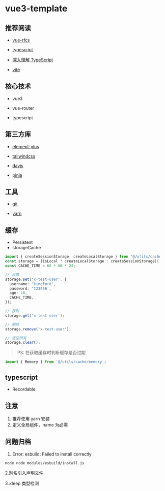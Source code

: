 <!--
 * @Author: kingford
 * @Date: 2021-07-16 08:50:08
 * @LastEditTime: 2021-08-03 11:45:30
-->

# vue3-template

## 推荐阅读

- [vue-rfcs](https://github.com/vuejs/rfcs)

- [typescript](https://www.typescriptlang.org/docs/handbook/2/basic-types.html)

- [深入理解 TypeScript](https://jkchao.github.io/typescript-book-chinese/project/compilationContext.html#typescript-%E7%BC%96%E8%AF%91)

- [vite](https://cn.vitejs.dev/config/#define)

## 核心技术

- vue3

- vue-router

- typescript

## 第三方库

- [element-plus](https://element-plus.gitee.io/#/zh-CN/component/button)

- [tailwindcss](https://tailwindcss.com/docs/theme)

- [dayjs](https://dayjs.gitee.io/docs/zh-CN/display/format)

- [pinia](https://pinia.esm.dev/core-concepts/#using-the-store)

## 工具

- [git](https://git-scm.com/book/zh/v2/Git-%E5%9F%BA%E7%A1%80-%E6%89%93%E6%A0%87%E7%AD%BE)

- [yarn](https://yarnpkg.com/getting-started/usage)

## 缓存

- Persistent
- storageCache

```ts
import { createSessionStorage, createLocalStorage } from '@/utils/cache';
const storage = (isLocal ? createLocalStorage : createSessionStorage)();
const CACHE_TIME = 60 * 60 * 24;

// 设置
storage.set('x-test-user', {
  username: 'kingford',
  password: '123456',
  age: 18,
  CACHE_TIME,
});

// 获取
storage.get('x-test-user');

// 删除
storage.remove('x-test-user');

// 清空所有
storage.clear();
```

> PS: 在获取缓存时判断缓存是否过期

```ts
import { Memory } from '@/utils/cache/memory';
```

## typescript

- Recordable

## 注意

1. 推荐使用 yarn 安装
2. 定义全局组件，name 为必需

## 问题归档

1. Error: esbuild: Failed to install correctly

```bash
node node_modules/esbuild/install.js
```

2.别名引入声明文件

3.:deep 类型检测
